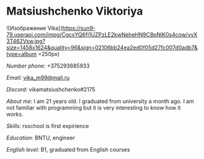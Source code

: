 # Matsiushchenko Viktoriya

![Изображение Vika](https://sun9-79.userapi.com/impg/CgcxYQ6fj1UZPzLE2kwNeheHN9C8pNiK0s4cow/vvX3T462Vsw.jpg?size=1458x1624&quality=96&sign=02106bb24ea2ed0f05d27fc007d0adb7&type=album =250px)

_Number phone:_ +375293685933

_Email:_ vika_m99@mail.ru

_Discord:_ vikamatsiushchenko#2175

_About me:_ I am 21 years old. I graduated from university a month ago. I am not familiar with programming but it is very interesting to know how it works.

_Skills:_ rsschool is first expirience

_Education:_ BNTU, engineer

_English level:_ B1, graduated from English courses
